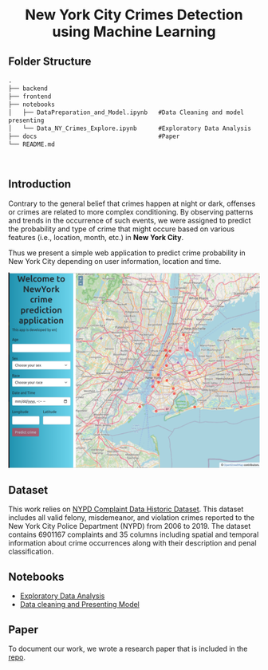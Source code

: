 <h1 align="center">
  <br>
  New York City Crimes Detection using Machine Learning

</h1>

## Folder Structure 
    .
    ├── backend  
    ├── frontend  
    ├── notebooks                        
    │   ├── DataPreparation_and_Model.ipynb   #Data Cleaning and model presenting                 
    │   └── Data_NY_Crimes_Explore.ipynb      #Exploratory Data Analysis
    ├── docs                                  #Paper
    └── README.md

<br>

## Introduction
Contrary to the general belief that crimes happen at night or dark, offenses or crimes are related to more complex conditioning. By observing patterns and trends in the occurrence of such events, we were assigned to predict the probability and type of crime that might occure based on various features (i.e., location, month, etc.) in **New York City**.

Thus we present a simple web application to predict crime probability in New York City depending on user information, location and time.

![alt text](https://github.com/karygauss03/NewYork-Crime-Prediction/blob/fe6d65d39080476d156c906fabeb1ef75b7eaa6a/images/321961885_570097244562516_7422643132171569741_n.png)

## Dataset

This work relies on [NYPD Complaint Data Historic Dataset](https://data.cityofnewyork.us/Public-Safety/NYPD-Complaint-Data-Historic/qgea-i56i). This dataset includes all valid felony, misdemeanor, and violation crimes reported to the New York City Police Department (NYPD) from 2006 to 2019. The dataset contains 6901167 complaints and 35 columns including spatial and temporal information about crime occurrences along with their description and penal classification.

## Notebooks
- [Exploratory Data Analysis](https://github.com/karygauss03/NewYork-Crime-Prediction/blob/82c8ea1dc7fd75a5277862bb15b4f9d992d39985/notebooks/Data_NY_Crimes_Explore.ipynb)
- [Data cleaning and Presenting Model](https://github.com/karygauss03/NewYork-Crime-Prediction/blob/82c8ea1dc7fd75a5277862bb15b4f9d992d39985/notebooks/DataPreparation_and_Model.ipynb)


## Paper

To document our work, we wrote a research paper that is included in the [repo](https://github.com/karygauss03/NewYork-Crime-Prediction/blob/82c8ea1dc7fd75a5277862bb15b4f9d992d39985/docs/Crime_prediction_paper.pdf).
